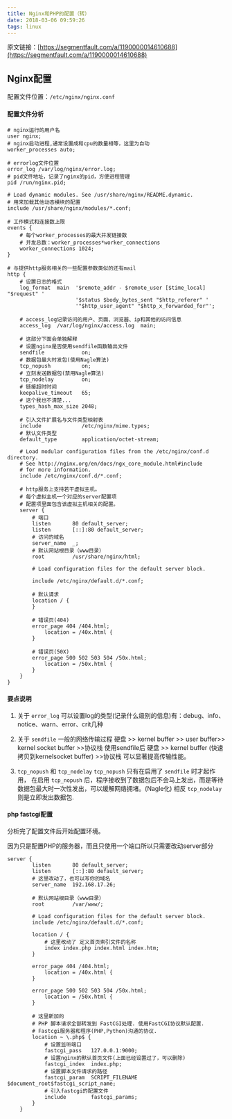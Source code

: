 ```yaml
---
title: Nginx和PHP的配置（转）
date: 2018-03-06 09:59:26
tags: linux
---
```

原文链接：[https://segmentfault.com/a/1190000014610688](https://segmentfault.com/a/1190000014610688)

## Nginx配置
配置文件位置：`/etc/nginx/nginx.conf`
<!-- more -->
#### 配置文件分析
```
# nginx运行的用户名
user nginx;
# nginx启动进程,通常设置成和cpu的数量相等，这里为自动
worker_processes auto;

# errorlog文件位置
error_log /var/log/nginx/error.log;
# pid文件地址，记录了nginx的pid，方便进程管理
pid /run/nginx.pid;

# Load dynamic modules. See /usr/share/nginx/README.dynamic.
# 用来加载其他动态模块的配置
include /usr/share/nginx/modules/*.conf;

# 工作模式和连接数上限
events {
    # 每个worker_processes的最大并发链接数
    # 并发总数：worker_processes*worker_connections
    worker_connections 1024;
}

# 与提供http服务相关的一些配置参数类似的还有mail
http {
    # 设置日志的格式
    log_format  main  '$remote_addr - $remote_user [$time_local] "$request" '
                      '$status $body_bytes_sent "$http_referer" '
                      '"$http_user_agent" "$http_x_forwarded_for"';

    # access_log记录访问的用户、页面、浏览器、ip和其他的访问信息
    access_log  /var/log/nginx/access.log  main;

    # 这部分下面会单独解释
    # 设置nginx是否使用sendfile函数输出文件
    sendfile            on;
    # 数据包最大时发包(使用Nagle算法)
    tcp_nopush          on;
    # 立刻发送数据包(禁用Nagle算法)
    tcp_nodelay         on;
    # 链接超时时间
    keepalive_timeout   65;
    # 这个我也不清楚...
    types_hash_max_size 2048;

    # 引入文件扩展名与文件类型映射表
    include             /etc/nginx/mime.types;
    # 默认文件类型
    default_type        application/octet-stream;

    # Load modular configuration files from the /etc/nginx/conf.d directory.
    # See http://nginx.org/en/docs/ngx_core_module.html#include
    # for more information.
    include /etc/nginx/conf.d/*.conf;

    # http服务上支持若干虚拟主机。
    # 每个虚拟主机一个对应的server配置项
    # 配置项里面包含该虚拟主机相关的配置。
    server {
        # 端口
        listen       80 default_server;
        listen       [::]:80 default_server;
        # 访问的域名
        server_name  _;
        # 默认网站根目录（www目录）
        root         /usr/share/nginx/html;

        # Load configuration files for the default server block.

        include /etc/nginx/default.d/*.conf;

        # 默认请求
        location / {
        }

        # 错误页(404)
        error_page 404 /404.html;
            location = /40x.html {
        }

        # 错误页(50X)
        error_page 500 502 503 504 /50x.html;
            location = /50x.html {
        }
    }
}
```
#### 要点说明
1. 关于 `error_log` 可以设置log的类型(记录什么级别的信息)有：debug、info、notice、warn、error、crit几种

2. 关于 `sendfile`
一般的网络传输过程
硬盘 >> kernel buffer >> user buffer>> kernel socket buffer >>协议栈
使用sendfile后
硬盘 >> kernel buffer (快速拷贝到kernelsocket buffer) >>协议栈
可以显著提高传输性能。

3. `tcp_nopush` 和 `tcp_nodelay`
`tcp_nopush` 只有在启用了 `sendfile` 时才起作用，
在启用 `tcp_nopush` 后，程序接收到了数据包后不会马上发出，而是等待数据包最大时一次性发出，可以缓解网络拥堵。(Nagle化)
相反 `tcp_nodelay` 则是立即发出数据包.

#### php fastcgi配置
分析完了配置文件后开始配置环境。

因为只是配置PHP的服务器，而且只使用一个端口所以只需要改动server部分
```
server {
        listen       80 default_server;
        listen       [::]:80 default_server;
        # 这里改动了，也可以写你的域名
        server_name  192.168.17.26;
        
        # 默认网站根目录（www目录）
        root         /var/www/;

        # Load configuration files for the default server block.
        include /etc/nginx/default.d/*.conf;

        location / {
            # 这里改动了 定义首页索引文件的名称
            index index.php index.html index.htm;
        }

        error_page 404 /404.html;
            location = /40x.html {
        }

        error_page 500 502 503 504 /50x.html;
            location = /50x.html {
        }

        # 这里新加的
        # PHP 脚本请求全部转发到 FastCGI处理. 使用FastCGI协议默认配置.
        # Fastcgi服务器和程序(PHP,Python)沟通的协议.
        location ~ \.php$ {
            # 设置监听端口
            fastcgi_pass   127.0.0.1:9000;
            # 设置nginx的默认首页文件(上面已经设置过了，可以删除)
            fastcgi_index  index.php;
            # 设置脚本文件请求的路径
            fastcgi_param  SCRIPT_FILENAME  $document_root$fastcgi_script_name;
            # 引入fastcgi的配置文件
            include        fastcgi_params;
        }
    }
```
